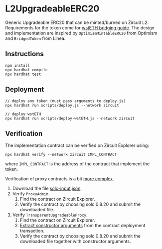 # L2UpgradeableERC20

Generic Upgradeable ERC20 that can be minted/burned on Zircuit L2.
Requirements for the token come for [wstETH bridging guide](https://docs.lido.fi/token-guides/wsteth-bridging-guide).
The design and implementation are inspired by `OptimismMintableERC20` from Optimism and `BridgedToken` from Linea.

## Instructions

```
npm install
npx hardhat compile
npx hardhat test
```

## Deployment

```
// deploy any token (must pass arguments to deploy.js)
npx hardhat run scripts/deploy.js --network zircuit

// deploy wstETH
npx hardhat run scripts/deploy-wstETH.js --network zircuit
```

## Verification

The implementation contract can be verified on Zircuit Explorer using:

```
npx hardhat verify --network zircuit IMPL_CONTRACT
```

where `IMPL_CONTRACT` is the address of the contract that implement the token.

Verification of proxy contracts is a bit [more complex](https://forum.openzeppelin.com/t/how-to-verify-a-contract-on-etherscan-bscscan-polygonscan/14225).

1. Download the file [solc-input.json](https://forum.openzeppelin.com/uploads/short-url/yuhWpGxcU7vD7Hj5PfovuTKaK2s.json).
1. Verify `ProxyAdmin`.
   1. Find the contract on Zircuit Explorer.
   1. Verify the contract by choosing solc 0.8.20 and submit the downloaded file.
1. Verify `TransparentUpgradeableProxy`.
   1. Find the contract on Zircuit Explorer.
   1. [Extract constructor arguments](https://info.etherscan.com/contract-verification-constructor-arguments/) from the contract deployment transaction.
   1. Verify the contract by choosing solc 0.8.20 and submit the downloaded file together with constructor arguments.
